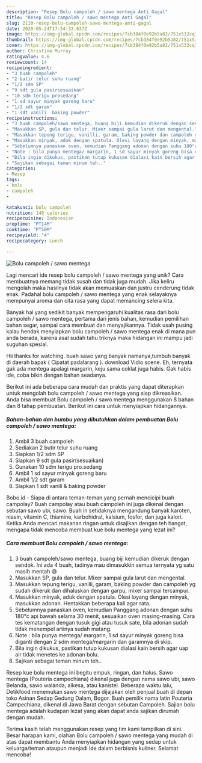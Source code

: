 ```yaml
---
description: "Resep Bolu campoleh / sawo mentega Anti Gagal"
title: "Resep Bolu campoleh / sawo mentega Anti Gagal"
slug: 2110-resep-bolu-campoleh-sawo-mentega-anti-gagal
date: 2020-05-24T17:54:33.637Z
image: https://img-global.cpcdn.com/recipes/7cb384f0e92b5a82/751x532cq70/bolu-campoleh-sawo-mentega-foto-resep-utama.jpg
thumbnail: https://img-global.cpcdn.com/recipes/7cb384f0e92b5a82/751x532cq70/bolu-campoleh-sawo-mentega-foto-resep-utama.jpg
cover: https://img-global.cpcdn.com/recipes/7cb384f0e92b5a82/751x532cq70/bolu-campoleh-sawo-mentega-foto-resep-utama.jpg
author: Christine Murray
ratingvalue: 4.6
reviewcount: 14
recipeingredient:
- "3 buah campoleh"
- "2 butir telur suhu ruang"
- "1/2 sdm SP"
- "9 sdt gula pasirsesuaikan"
- "10 sdm terigu prosedang"
- "1 sd sayur minyak goreng baru"
- "1/2 sdt garam"
- "1 sdt vanili  baking powder"
recipeinstructions:
- "3 buah campoleh/sawo mentega, buang biji kemudian dikeruk dengan sendok. Ini ada 4 buah, tadinya mau dimasukkin semua ternyata yg satu masih mentah 😅"
- "Masukkan SP, gula dan telur. Mixer sampai gula larut dan mengental."
- "Masukkan tepung terigu, vanilli, garam, baking powder dan campoleh yg sudah dikeruk dan dihaluskan dengan garpu, mixer sampai tercampur."
- "Masukkan minyak, aduk dengan spatula. Olesi loyang dengan minyak, masukkan adonan. Hentakkan beberapa kali agar rata."
- "Sebelumnya panaskan oven, kemudian Panggang adonan dengan suhu 180°c api bawah selama 30 menit, sesuaikan oven masing-masing. Cara tes kematangan dengan tusuk gigi atau tusuk sate, bila adonan sudah tidak menempel artinya sudah matang."
- "Note : bila punya mentega/ margarin, 1 sd sayur minyak goreng bisa diganti dengan 2 sdm mentega/margarin dan garamnya di skip."
- "Bila ingin dikukus, pastikan tutup kukusan dialasi kain bersih agar uap air tidak menetes ke adonan bolu."
- "Sajikan sebagai teman minum teh.."
categories:
- Resep
tags:
- bolu
- campoleh
- 

katakunci: bolu campoleh  
nutrition: 148 calories
recipecuisine: Indonesian
preptime: "PT14M"
cooktime: "PT50M"
recipeyield: "4"
recipecategory: Lunch

---
```



![Bolu campoleh / sawo mentega](https://img-global.cpcdn.com/recipes/7cb384f0e92b5a82/751x532cq70/bolu-campoleh-sawo-mentega-foto-resep-utama.jpg)

Lagi mencari ide resep bolu campoleh / sawo mentega yang unik? Cara membuatnya memang tidak susah dan tidak juga mudah. Jika keliru mengolah maka hasilnya tidak akan memuaskan dan justru cenderung tidak enak. Padahal bolu campoleh / sawo mentega yang enak selayaknya mempunyai aroma dan cita rasa yang dapat memancing selera kita.

Banyak hal yang sedikit banyak mempengaruhi kualitas rasa dari bolu campoleh / sawo mentega, pertama dari jenis bahan, kemudian pemilihan bahan segar, sampai cara membuat dan menyajikannya. Tidak usah pusing kalau hendak menyiapkan bolu campoleh / sawo mentega enak di mana pun anda berada, karena asal sudah tahu triknya maka hidangan ini mampu jadi suguhan spesial.

Hii thanks for watching. buah sawo yang banyak namanya,tumbuh banyak di daerah bapak ( Cipatat padalarang ). download Vidio scene. Eh, ternyata gak ada mentega apalagi margarin, keju sama coklat juga habis. Gak habis ide, coba bikin dengan bahan seadanya.


Berikut ini ada beberapa cara mudah dan praktis yang dapat diterapkan untuk mengolah bolu campoleh / sawo mentega yang siap dikreasikan. Anda bisa membuat Bolu campoleh / sawo mentega menggunakan 8 bahan dan 8 tahap pembuatan. Berikut ini cara untuk menyiapkan hidangannya.

<!--inarticleads1-->

##### Bahan-bahan dan bumbu yang dibutuhkan dalam pembuatan Bolu campoleh / sawo mentega:

1. Ambil 3 buah campoleh
1. Sediakan 2 butir telur suhu ruang
1. Siapkan 1/2 sdm SP
1. Siapkan 9 sdt gula pasir(sesuaikan)
1. Gunakan 10 sdm terigu pro.sedang
1. Ambil 1 sd sayur minyak goreng baru
1. Ambil 1/2 sdt garam
1. Siapkan 1 sdt vanili &amp; baking powder


Bobo.id - Siapa di antara teman-teman yang pernah mencicipi buah campolay? Buah campolay atau buah campoleh ini juga dikenal dengan sebutan sawo ubi, sawo. Buah in setidaknya mengandung banyak karoten, niasin, vitamin C, thiamine, karbohidrat, kalsium, fosfor, dan juga kalori. Ketika Anda mencari makanan ringan untuk disajikan dengan teh hangat, mengapa tidak mencoba membuat kue bolu mentega yang lezat ini? 

<!--inarticleads2-->

##### Cara membuat Bolu campoleh / sawo mentega:

1. 3 buah campoleh/sawo mentega, buang biji kemudian dikeruk dengan sendok. Ini ada 4 buah, tadinya mau dimasukkin semua ternyata yg satu masih mentah 😅
1. Masukkan SP, gula dan telur. Mixer sampai gula larut dan mengental.
1. Masukkan tepung terigu, vanilli, garam, baking powder dan campoleh yg sudah dikeruk dan dihaluskan dengan garpu, mixer sampai tercampur.
1. Masukkan minyak, aduk dengan spatula. Olesi loyang dengan minyak, masukkan adonan. Hentakkan beberapa kali agar rata.
1. Sebelumnya panaskan oven, kemudian Panggang adonan dengan suhu 180°c api bawah selama 30 menit, sesuaikan oven masing-masing. Cara tes kematangan dengan tusuk gigi atau tusuk sate, bila adonan sudah tidak menempel artinya sudah matang.
1. Note : bila punya mentega/ margarin, 1 sd sayur minyak goreng bisa diganti dengan 2 sdm mentega/margarin dan garamnya di skip.
1. Bila ingin dikukus, pastikan tutup kukusan dialasi kain bersih agar uap air tidak menetes ke adonan bolu.
1. Sajikan sebagai teman minum teh..


Resep kue bolu mentega ini begitu empuk, ringan, dan halus. Sawo mentega (Pouteria campechiana) dikenal juga dengan nama sawo ubi, sawo Belanda, sawo walanda, alkesa, atau kanistel. Beberapa waktu lalu, Detikfood menemukan sawo mentega dijajakan oleh penjual buah di depan toko Asinan Sedap Gedung Dalam, Bogor. Buah pemilik nama latin Pouteria Campechiana, dikenal di Jawa Barat dengan sebutan Campoleh. Sajian bolu mentega adalah kudapan lezat yang akan dapat anda sajikan dirumah dengan mudah. 

Terima kasih telah menggunakan resep yang tim kami tampilkan di sini. Besar harapan kami, olahan Bolu campoleh / sawo mentega yang mudah di atas dapat membantu Anda menyiapkan hidangan yang sedap untuk keluarga/teman ataupun menjadi ide dalam berbisnis kuliner. Selamat mencoba!
